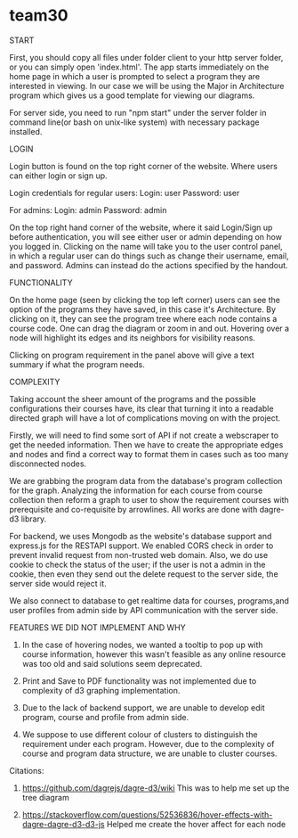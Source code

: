 # team30

START

First, you should copy all files under folder client to your http server folder, or you can simply open 'index.html'. The app starts immediately on the home page in which a user is prompted to select a program they are interested in viewing. In our case we will be using the Major in Architecture program which gives us a good template for viewing our diagrams.

For server side, you need to run "npm start" under the server folder in command line(or bash on unix-like system) with necessary package installed.

LOGIN

Login button is found on the top right corner of the website. Where users can either login or sign up.

Login credentials for regular users:
Login: user
Password: user

For admins:
Login: admin
Password: admin

On the top right hand corner of the website, where it said Login/Sign up before authentication, you will see either user or admin depending on how you logged in. Clicking on the name will take you to the user control panel, in which a regular user can do things such as change their username, email, and password. Admins can instead do the actions specified by the handout.

FUNCTIONALITY

On the home page (seen by clicking the top left corner) users can see the option of the programs they have saved, in this case it's Architecture. By clicking on it, they can see the program tree where each node contains a course code. One can drag the diagram or zoom in and out.
Hovering over a node will highlight its edges and its neighbors for visibility reasons.

Clicking on program requirement in the panel above will give a text summary if what the program needs. 

COMPLEXITY

Taking account the sheer amount of the programs and the possible configurations their courses have, its clear that turning it into a readable directed graph will have a lot of complications moving on with the project.

Firstly, we will need to find some sort of API if not create a webscraper to get the needed information. Then we have to create the appropriate edges and nodes and find a correct way to format them in cases such as too many disconnected nodes.

We are grabbing the program data from the database's program collection for the graph. Analyzing the information for each course from course collection then reform a graph to user to show the requirement courses with prerequisite and co-requisite by arrowlines. All works are done with dagre-d3 library.

For backend, we uses Mongodb as the website's database support and express.js for the RESTAPI support. We enabled CORS check in order to prevent invalid request from non-trusted web domain. Also, we do use cookie to check the status of the user; if the user is not a admin in the cookie, then even they send out the delete request to the server side, the server side would reject it.

We also connect to database to get realtime data for courses, programs,and user profiles from admin side by API communication with the server side.

FEATURES WE DID NOT IMPLEMENT AND WHY

1. In the case of hovering nodes, we wanted a tooltip to pop up with course information, however this wasn't feasible as any online resource was too old and said solutions seem deprecated.

2. Print and Save to PDF functionality was not implemented due to complexity of d3 graphing implementation.

3. Due to the lack of backend support, we are unable to develop edit program, course and profile from admin side. 

4. We suppose to use different colour of clusters to distinguish the requirement under each program. However, due to the complexity of course and program data structure, we are unable to cluster courses. 

Citations:

1. https://github.com/dagrejs/dagre-d3/wiki
This was to help me set up the tree diagram

2. https://stackoverflow.com/questions/52536836/hover-effects-with-dagre-dagre-d3-d3-js
Helped me create the hover affect for each node
